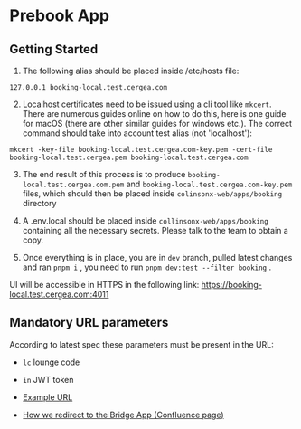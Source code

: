 # Prebook App

## Getting Started

1. The following alias should be placed inside /etc/hosts file:

```
127.0.0.1 booking-local.test.cergea.com
```

2. Localhost certificates need to be issued using a cli tool like `mkcert`. There are numerous guides online on how to do this, here is one guide for macOS (there are other similar guides for windows etc.). The correct command should take into account test alias (not 'localhost'):

```
mkcert -key-file booking-local.test.cergea.com-key.pem -cert-file booking-local.test.cergea.pem booking-local.test.cergea.com
```

3. The end result of this process is to produce `booking-local.test.cergea.com.pem` and `booking-local.test.cergea.com-key.pem` files, which should then be placed inside `colinsonx-web/apps/booking` directory

4. A .env.local should be placed inside `collinsonx-web/apps/booking` containing all the necessary secrets. Please talk to the team to obtain a copy.

5. Once everything is in place, you are in `dev` branch, pulled latest changes and ran `pnpm i` , you need to run `pnpm dev:test --filter booking` .

UI will be accessible in HTTPS in the following link:
https://booking-local.test.cergea.com:4011

## Mandatory URL parameters

According to latest spec these parameters must be present in the URL:

- `lc` lounge code
- `in` JWT token

- [Example URL](https://bookin.test.cergea.com:4011/?lc=BHX7&in=eyJhbGciOiJkaXIiLCJlbmMiOiJBMTI4Q0JDLUhTMjU2In0..tfBDVDCmiSMP2utPtIsMxA.vWUxTCrBq5pN6RXc4UQLeuyzunLE--IJrwSkOCp8sDHRk5EcOWpjddaJOYur6m_s88w6ibEvvg17HhbDUX89Ugz4NXzrN6SfwoTx0KPmpN5C0tFDEaoO6RXBU0-yU_JdVaszv2BDGLQojkgaQfRasXdMUzxhx4wVIvuHewY7WAvAVSRCPJXq6VvNlT4UpcKrDRVm39nvyPU4C2k2NJ-k06Kpdk8__uY9MVLg8luStkjniCGdPAwrWLrWzQj70NwGnmC6vBSUkiiOEmO6hr1-AFlWM1048ruxqN-7t_JhmRPMk82fl9Jpeoc5onpb8v03hzjmRW8kD9SIJSHBJhxrOdUpfOZ25n-t3XPRfnnAr3o.tFcnof9c3PT2Z-wXm3Pfig)

- [How we redirect to the Bridge App (Confluence page)](https://lifestyle-x-wiki.atlassian.net/wiki/spaces/BAAS/pages/97419266/How+will+we+redirect+to+the+Bridge+App)
